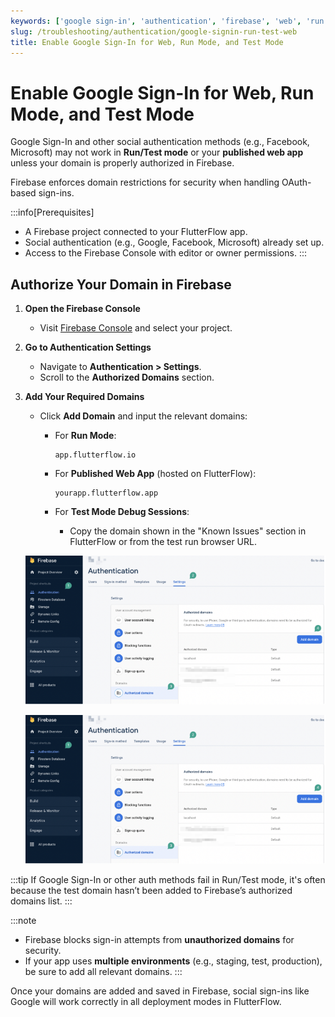 ```yaml
---
keywords: ['google sign-in', 'authentication', 'firebase', 'web', 'run mode', 'test mode']
slug: /troubleshooting/authentication/google-signin-run-test-web
title: Enable Google Sign-In for Web, Run Mode, and Test Mode
---
```


# Enable Google Sign-In for Web, Run Mode, and Test Mode

Google Sign-In and other social authentication methods (e.g., Facebook, Microsoft) may not work in **Run/Test mode** or your **published web app** unless your domain is properly authorized in Firebase.

Firebase enforces domain restrictions for security when handling OAuth-based sign-ins.

:::info[Prerequisites]
- A Firebase project connected to your FlutterFlow app.
- Social authentication (e.g., Google, Facebook, Microsoft) already set up.
- Access to the Firebase Console with editor or owner permissions.
:::

## Authorize Your Domain in Firebase

1. **Open the Firebase Console**  
   - Visit [Firebase Console](https://console.firebase.google.com) and select your project.

2. **Go to Authentication Settings**  
   - Navigate to **Authentication > Settings**.
   - Scroll to the **Authorized Domains** section.

3. **Add Your Required Domains**  
   - Click **Add Domain** and input the relevant domains:

     - For **Run Mode**:
       ```text
       app.flutterflow.io
       ```

     - For **Published Web App** (hosted on FlutterFlow):
       ```text
       yourapp.flutterflow.app
       ```

     - For **Test Mode Debug Sessions**:  
       - Copy the domain shown in the "Known Issues" section in FlutterFlow or from the test run browser URL.

   ![](../assets/20250430121454943811.png)
   
   ![](../assets/20250430121259325933.png)

:::tip
If Google Sign-In or other auth methods fail in Run/Test mode, it's often because the test domain hasn’t been added to Firebase’s authorized domains list.
:::

:::note
- Firebase blocks sign-in attempts from **unauthorized domains** for security.
- If your app uses **multiple environments** (e.g., staging, test, production), be sure to add all relevant domains.
:::


Once your domains are added and saved in Firebase, social sign-ins like Google will work correctly in all deployment modes in FlutterFlow.
